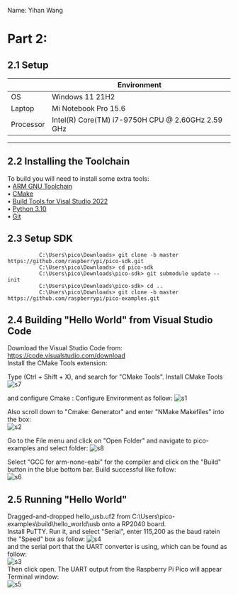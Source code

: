 Name: Yihan Wang



# Part 2:
## 2.1 Setup
|  | Environment|
|---    |---|
| OS    |    Windows 11 21H2|
|Laptop | Mi Notebook Pro 15.6 |
|Processor | Intel(R) Core(TM) i7-9750H CPU @ 2.60GHz   2.59 GHz |

***
## 2.2 Installing the Toolchain
To build you will need to install some extra tools:<br/>
• [ARM GNU Toolchain](https://developer.arm.com/downloads/-/arm-gnu-toolchain-downloads)<br/>
• [CMake](https://cmake.org/download/)<br/>
• [Build Tools for Visal Studio 2022](https://visualstudio.microsoft.com/downloads/#build-tools-for-visual-studio-2022)<br/>
• [Python 3.10](https://www.python.org/downloads/windows/)<br/>
• [Git](https://git-scm.com/download/win)<br/>

## 2.3 Setup SDK
        
              C:\Users\pico\Downloads> git clone -b master https://github.com/raspberrypi/pico-sdk.git
              C:\Users\pico\Downloads> cd pico-sdk
              C:\Users\pico\Downloads\pico-sdk> git submodule update --init
              C:\Users\pico\Downloads\pico-sdk> cd ..
              C:\Users\pico\Downloads> git clone -b master https://github.com/raspberrypi/pico-examples.git

## 2.4 Building "Hello World" from Visual Studio Code
              
Download the Visual Studio Code from: <br/>
https://code.visualstudio.com/download
<br/>
Install the CMake Tools extension:<br/>

Type (Ctrl + Shift + X), and search for "CMake Tools". Install CMake Tools 
![s7](https://user-images.githubusercontent.com/113371324/195966339-d76ef7e2-9641-4eb0-9954-c9ba8655e459.png)

and configure Cmake : Configure Environment as follow:
![s1](https://user-images.githubusercontent.com/113371324/195964834-e23c2a29-9e0c-475b-9e44-85c534594ee9.png)

Also scroll down to "Cmake: Generator" and enter "NMake Makefiles" into the box:<br/>
![s2](https://user-images.githubusercontent.com/113371324/195964868-ddceed44-f49c-486e-bac1-310280c0c62b.png)


Go to the File menu and click on "Open Folder" and navigate to pico-examples and select folder:
![s8](https://user-images.githubusercontent.com/113371324/195966434-63a3fa9b-ff29-4357-8200-013cca1ca451.png)

Select "GCC for arm-none-eabi" for the compiler and click on the "Build" button in the blue bottom bar. 
Build successful like follow: <br/>
![s6](https://user-images.githubusercontent.com/113371324/195965875-2d09dd65-88bc-4d70-afaf-592845df5d13.png)


## 2.5 Running "Hello World"
Dragged-and-dropped hello_usb.uf2 from C:\Users\pico-examples\build\hello_world\usb onto a RP2040 board. <br/>
Install PuTTY. Run it, and select "Serial", enter 115,200 as the baud ratein the "Speed" box as follow:
![s4](https://user-images.githubusercontent.com/113371324/195965252-77794e74-b7e7-499a-9c25-9cb135a26b05.png)
<br/>
and the serial port that the UART converter is using, which can be found as follow:<br/>
![s3](https://user-images.githubusercontent.com/113371324/195965219-f6cb7619-9947-4da6-89ba-cf7beae56727.png)
<br/>
Then click open. The UART output from the Raspberry Pi Pico will appear Terminal window:<br/>
![s5](https://user-images.githubusercontent.com/113371324/195965279-be67b4db-6c18-4354-8073-65ce5e54747e.png)




